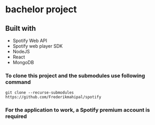 # bachelor project

## Built with
* Spotify Web API
* Spotify web player SDK
* NodeJS
* React
* MongoDB
  

### To clone this project and the submodules use following command
```
git clone --recurse-submodules https://github.com/Frederikmahipal/spotify
```
### For the application to work, a Spotify premium account is required
